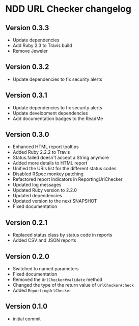 # NDD URL Checker changelog

## Version 0.3.3

- Update dependencies
- Add Ruby 2.3 to Travis build
- Remove Jeweler

## Version 0.3.2

- Update dependencies to fix security alerts

## Version 0.3.1

- Update dependencies to fix security alerts
- Update development dependencies
- Add documentation badges to the ReadMe

## Version 0.3.0

- Enhanced HTML report tooltips
- Added Ruby 2.2.2 to Travis
- Status.failed doesn't accept a String anymore
- Added more details to HTML report
- Unified the URIs list for the different status codes
- Disabled RSpec monkey patching
- Refactored report indicators in ReportingUrlChecker
- Updated log messages
- Updated Ruby version to 2.2.0
- Updated dependencies
- Updated version to the next SNAPSHOT
- Fixed documentation

## Version 0.2.1

- Replaced status class by status code in reports
- Added CSV and JSON reports

## Version 0.2.0

- Switched to named parameters
- Fixed documentation
- Removed the `UrlChecker#validate` method
- Changed the type of the return value of `UrlChecker#check`
- Added `ReportingUrlChecker`

## Version 0.1.0

- initial commit
